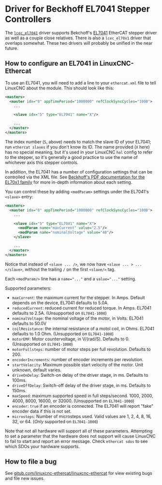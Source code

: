# Driver for Beckhoff EL7041 Stepper Controllers

The [`lcec_el7041`](../src/devices/lcec_el7041.c) driver supports
Bekchoff's [EL7041](http://beckhoff.com/EL7041) EtherCAT stepper
driver as well as a couple close relatives.  There is also a
`lcec_el70x1` driver that overlaps somewhat.  These two drivers will
probably be unified in the near future.

## How to configure an EL7041 in LinuxCNC-Ethercat

To use an EL7041, you will need to add a line to your `ethercat.xml` file to tell LinuxCNC about the module.  This should look like this:


```xml
<masters>
  <master idx="0" appTimePeriod="1000000" refClockSyncCycles="1000">
    ...

    <slave idx="5" type="EL7041" name="X"/>

    ...
  </master>
</masters>
```

The index number (`5`, above) needs to match the slave ID of your
EL7041; run `ethercat slaves` if you don't know its ID.  The name
provided (`X` here) has no special meaning, but it's used in your
LinuxCNC `hal` config to refer to the stepper, so it's generally a
good practice to use the name of whichever axis this stepper controls.

In addition, the EL7041 has a number of configuration settings that
can be controlled via the XML file.  See [Beckhoff's PDF documentation
for the EL70x1
family](https://download.beckhoff.com/download/Document/io/ethercat-terminals/el70x1en.pdf#page=226)
for more in-depth information about each setting.

You can control these by adding `<modParam>` settings under the EL7041's `<slave>` entry:

```xml
<masters>
  <master idx="0" appTimePeriod="1000000" refClockSyncCycles="1000">
    ...

    <slave idx="5" type="EL7041" name="X">
	  <modParam name="maxCurrent" value="2.5"/>
	  <modParam name="nominalVoltage" value="48"/>
	</slave>

    ...
  </master>
</masters>
```

Notice that instead of `<slave ... />`, we now have `<slave ... >
... </slave>`, without the trailing `/` on the first `<slave/>` tag.

Each `<modParam/>` line has a `name="..."` and a `value="..."` setting.

Supported parameters:

* `maxCurrent`: the maximum current for the stepper.  In Amps.  Default depends on the device, EL7041 defaults to 5.0A.
* `reducedCurrent`: reduced current for reduced torque.  In Amps.  EL7041 defaults to 2.5A. (Unsupported on `EL7041-1000`)
* `nominalVoltage`: the nominal voltage of the motor, in Volts.  EL7041 defaults to 50.0V
* `coilResistance`: the internal resistance of a motol coil, in Ohms.  EL7041 defaults to 1.0 Ohm. (Unsupported on `EL7041-1000`)
* `motorEMF`: Motor countervoltage, in V/(rad/S).  Defaults to 0. (Unsupported on `EL7041-1000`)
* `motorFullsteps`: number of motor steps per full revolution.  Defaults to 200.
* `encoderIncrements`: number of encoder increments per revolution.
* `startVelocity`: Maximum possible start velocity of the motor.  Unit unknown, default varies.
* `driveOnDelay`: Switch-on delay of the driver stage, in ms.  Defaults to 100ms.
* `driveOffDelay`: Switch-off delay of the driver stage, in ms.  Defaults to 150ms.
* `maxSpeed`: maximum supported speed in full steps/second.  1000, 2000, 4000, 8000, 16000, or 32000.   (Unsupported on `EL7041-1000`)
* `encoder`: `true` if an encoder is connected.  The EL7041 will report "fake" encoder data if this is not set.
* `microsteps`: Number of microsteps used.  Valid values are 1, 2, 4, 8, 16, 32, or 64. (*Only* supported on `EL7041-1000`)

Note that not all hardware will support all of these parameters.
Attempting to set a parameter that the hardware does not support will
cause LinuxCNC to fail to start and report an error message.  Check
`ethercat sdos` to see which SDOs your hardware supports.


## How to file a bug

See
[gitub.com/linuxcnc-ethercat/linuxcnc-ethercat](https://github.com/linuxcnc-ethercat/linuxcnc-ethercat/issues)
for view existing bugs and file new issues.
